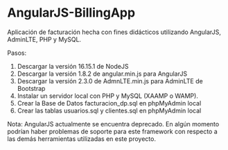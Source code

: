 # AngularJS-BillingApp

Aplicación de facturación hecha con fines didácticos utilizando AngularJS, AdminLTE, PHP y MySQL.

Pasos:

1. Descargar la versión 16.15.1 de NodeJS
2. Descargar la versión 1.8.2 de angular.min.js para AngularJS
3. Descargar la versión 2.3.0 de AdmnLTE.min.js para AdminLTE de Bootstrap
4. Instalar un servidor local con PHP y MySQL (XAAMP o WAMP).
5. Crear la Base de Datos facturacion_dp.sql en phpMyAdmin local
6. Crear las tablas usuarios.sql y clientes.sql en phpMyAdmin local

Nota: AngularJS actualmente se encuentra deprecado. En algún momento podrían haber problemas de soporte para este framework con respecto a las demás herramientas utilizadas en este proyecto.
